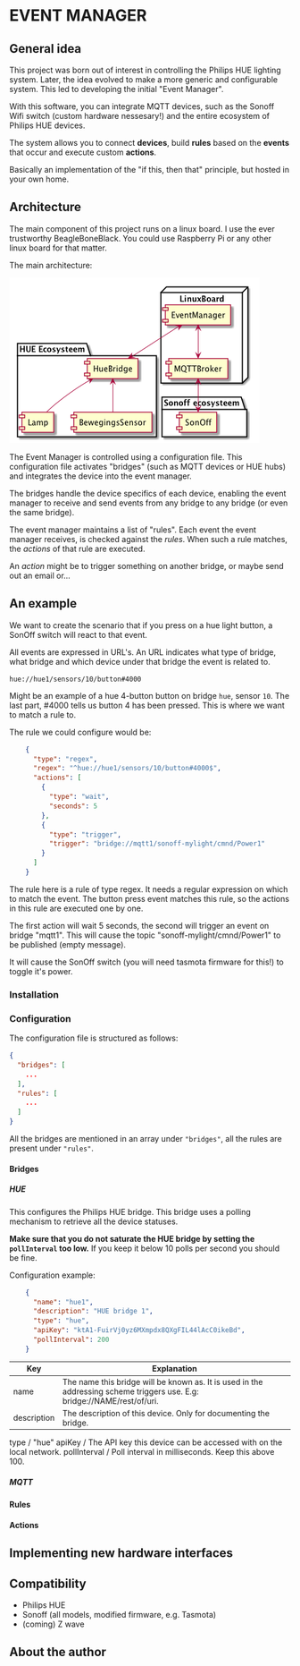 # EVENT MANAGER

## General idea 

This project was born out of interest in controlling the Philips HUE 
lighting system. Later, the idea evolved to make a more generic and
configurable system. This led to developing the initial "Event Manager".

With this software, you can integrate MQTT devices, such as the Sonoff 
Wifi switch (custom hardware nessesary!) and the entire ecosystem of
Philips HUE devices.

The system allows you to connect **devices**, build **rules** based on the 
**events** that occur and execute custom **actions**.

Basically an implementation of the "if this, then that" principle, 
but hosted in your own home.

## Architecture

The main component of this project runs on a linux board. I use the 
ever trustworthy BeagleBoneBlack. You could use Raspberry Pi or any
other linux board for that matter.

The main architecture:

![Architecture](docs/components.png)

The Event Manager is controlled using a configuration file. This 
configuration file activates "bridges" (such as MQTT devices or HUE 
hubs) and integrates the device into the event manager.

The bridges handle the device specifics of each device, enabling 
the event manager to receive and send events from any bridge to 
any bridge (or even the same bridge).

The event manager maintains a list of "rules". Each event the event 
manager receives, is checked against the *rules*. When such a rule
matches, the *actions* of that rule are executed.

An *action* might be to trigger something on another bridge, or maybe
send out an email or...

## An example

We want to create the scenario that if you press on a hue light button,
a SonOff switch will react to that event.

All events are expressed in URL's. An URL indicates what type of bridge,
what bridge and which device under that bridge the event is related to.

```
hue://hue1/sensors/10/button#4000
```

Might be an example of a hue 4-button button on bridge `hue`, sensor 
`10`. The last part, #4000 tells us button 4 has been pressed. This is 
where we want to match a rule to. 

The rule we could configure would be:
 
```json
    {
      "type": "regex",
      "regex": "^hue://hue1/sensors/10/button#4000$",
      "actions": [
        {
          "type": "wait",
          "seconds": 5
        },
        {
          "type": "trigger",
          "trigger": "bridge://mqtt1/sonoff-mylight/cmnd/Power1"
        }
      ]
    }
```

The rule here is a rule of type regex. It needs a regular expression
on which to match the event. The button press event matches this rule,
so the actions in this rule are executed one by one.

The first action will wait 5 seconds, the second will trigger an event 
on bridge "mqtt1". This will cause the topic "sonoff-mylight/cmnd/Power1" 
to be published (empty message). 

It will cause the SonOff switch (you will need tasmota firmware for 
this!) to toggle it's power.

### Installation

### Configuration

The configuration file is structured as follows:

```json
{
  "bridges": [
    ...
  ],
  "rules": [
    ...
  ]
}
```

All the bridges are mentioned in an array under `"bridges"`, all the rules 
are present under `"rules"`. 

#### Bridges

##### HUE

This configures the Philips HUE bridge. This bridge uses a polling mechanism
to retrieve all the device statuses. 

**Make sure that you do not saturate the HUE bridge by setting the 
`pollInterval` too low.** If you keep it below 10 polls per second you 
should be fine. 

Configuration example:

```json
    {
      "name": "hue1",
      "description": "HUE bridge 1",
      "type": "hue",
      "apiKey": "ktA1-FuirVj0yz6MXmpdx8QXgFIL44lAcC0ikeBd",
      "pollInterval": 200
    }
```

Key        | Explanation
---------- | -------------
name       | The name this bridge will be known as. It is used in the addressing scheme triggers use. E.g: bridge://NAME/rest/of/uri. 
description | The description of this device. Only for documenting the bridge.
type        / "hue"
apiKey      / The API key this device can be accessed with on the local network.
pollInterval / Poll interval in milliseconds. Keep this above 100.

##### MQTT



#### Rules

#### Actions

## Implementing new hardware interfaces

## Compatibility

* Philips HUE
* Sonoff (all models, modified firmware, e.g. Tasmota)
* (coming) Z wave

## About the author
